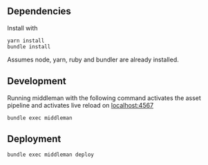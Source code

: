 ## Dependencies

Install with

```
yarn install
bundle install
```

Assumes node, yarn, ruby and bundler are already installed.

## Development

Running middleman with the following command activates the asset pipeline and activates live reload on [localhost:4567](http://localhost:4567)

```
bundle exec middleman
```

## Deployment

```
bundle exec middleman deploy
```
